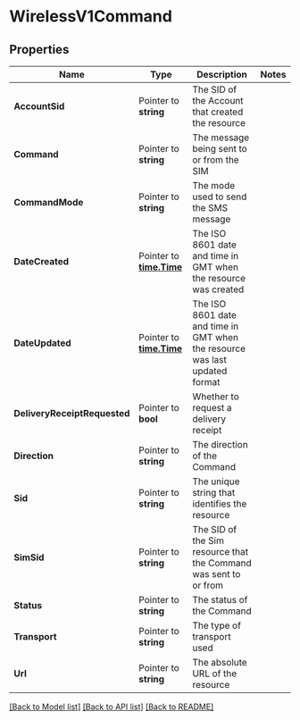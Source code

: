 # WirelessV1Command

## Properties

Name | Type | Description | Notes
------------ | ------------- | ------------- | -------------
**AccountSid** | Pointer to **string** | The SID of the Account that created the resource |
**Command** | Pointer to **string** | The message being sent to or from the SIM |
**CommandMode** | Pointer to **string** | The mode used to send the SMS message |
**DateCreated** | Pointer to [**time.Time**](time.Time.md) | The ISO 8601 date and time in GMT when the resource was created |
**DateUpdated** | Pointer to [**time.Time**](time.Time.md) | The ISO 8601 date and time in GMT when the resource was last updated format |
**DeliveryReceiptRequested** | Pointer to **bool** | Whether to request a delivery receipt |
**Direction** | Pointer to **string** | The direction of the Command |
**Sid** | Pointer to **string** | The unique string that identifies the resource |
**SimSid** | Pointer to **string** | The SID of the Sim resource that the Command was sent to or from |
**Status** | Pointer to **string** | The status of the Command |
**Transport** | Pointer to **string** | The type of transport used |
**Url** | Pointer to **string** | The absolute URL of the resource |

[[Back to Model list]](../README.md#documentation-for-models) [[Back to API list]](../README.md#documentation-for-api-endpoints) [[Back to README]](../README.md)


